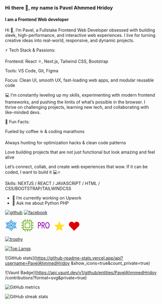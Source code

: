 ### Hi there 👋, my name is Pavel Ahmmed Hridoy 
#### I am a Frontend Web developer 
Hi 👋, I’m Pavel, a Fullstake Frontend Web Developer obsessed with building sleek, high-performance, and interactive web experiences. I live for turning creative ideas into real-world, responsive, and dynamic projects.

⚡ Tech Stack & Passions:

Frontend: React ⚛️, Next.js, Tailwind CSS, Bootstrap

Tools: VS Code, Git, Figma

Focus: Clean UI, smooth UX, fast-loading web apps, and modular reusable code


💻 I’m constantly leveling up my skills, experimenting with modern frontend frameworks, and pushing the limits of what’s possible in the browser. I thrive on challenging projects, learning new tech, and collaborating with like-minded devs.

🚀 Fun Facts:

Fueled by coffee ☕ & coding marathons

Always hunting for optimization hacks & clean code patterns

Love building projects that are not just functional but look amazing and feel alive


Let’s connect, collab, and create web experiences that wow. If it can be coded, I want to build it 💻🔥



Skills: NEXTJS / REACT / JAVASCRIPT / HTML / CSS/BOOTSTRAP/TAILWINDCSS 

- 🔭 I’m currently working on Upwork 
- 💬 Ask me about Python PHP  


[<img src='https://cdn.jsdelivr.net/npm/simple-icons@3.0.1/icons/github.svg' alt='github' height='40'>](https://github.com/PavelAhmmedHridoy )  [<img src='https://cdn.jsdelivr.net/npm/simple-icons@3.0.1/icons/facebook.svg' alt='facebook' height='40'>](https://www.facebook.com/https://www.facebook.com/pavel.ahmmed.hridoy)  

<a href='https://archiveprogram.github.com/'><img src='https://raw.githubusercontent.com/acervenky/animated-github-badges/master/assets/acbadge.gif' width='40' height='40'></a> <a href='https://docs.github.com/en/developers'><img src='https://raw.githubusercontent.com/acervenky/animated-github-badges/master/assets/devbadge.gif' width='40' height='40'></a> <a href='https://github.com/pricing'><img src='https://raw.githubusercontent.com/acervenky/animated-github-badges/master/assets/pro.gif' width='40' height='40'></a> <a href='https://stars.github.com/'><img src='https://raw.githubusercontent.com/acervenky/animated-github-badges/master/assets/starbadge.gif' width='35' height='35'></a> <a href='https://docs.github.com/en/github/supporting-the-open-source-community-with-github-sponsors'><img src='https://raw.githubusercontent.com/acervenky/animated-github-badges/master/assets/sponsorbadge.gif' width='35' height='35'></a> 

[![trophy](https://github-profile-trophy.vercel.app/?username=PavelAhmmedHridoy )](https://github.com/ryo-ma/github-profile-trophy)

[![Top Langs](https://github-readme-stats.vercel.app/api/top-langs/?username=PavelAhmmedHridoy )](https://github.com/anuraghazra/github-readme-stats)

![GitHub stats](https://github-readme-stats.vercel.app/api?username=PavelAhmmedHridoy &show_icons=true&count_private=true)  

![Vaunt Badge](https://api.vaunt.dev/v1/github/entities/PavelAhmmedHridoy /contributions?format=svg&private=true)  

![GitHub metrics](https://metrics.lecoq.io/PavelAhmmedHridoy )  

![GitHub streak stats](https://streak-stats.demolab.com/?user=PavelAhmmedHridoy )  

